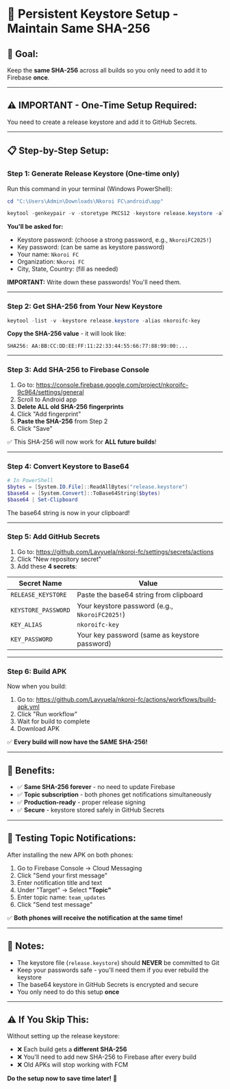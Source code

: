 # 🔑 Persistent Keystore Setup - Maintain Same SHA-256

## 🎯 Goal:
Keep the **same SHA-256** across all builds so you only need to add it to Firebase **once**.

---

## ⚠️ IMPORTANT - One-Time Setup Required:

You need to create a release keystore and add it to GitHub Secrets.

---

## 📋 Step-by-Step Setup:

### **Step 1: Generate Release Keystore** (One-time only)

Run this command in your terminal (Windows PowerShell):

```powershell
cd "C:\Users\Admin\Downloads\Nkoroi FC\android\app"

keytool -genkeypair -v -storetype PKCS12 -keystore release.keystore -alias nkoroifc-key -keyalg RSA -keysize 2048 -validity 10000
```

**You'll be asked for:**
- Keystore password: (choose a strong password, e.g., `NkoroiFC2025!`)
- Key password: (can be same as keystore password)
- Your name: `Nkoroi FC`
- Organization: `Nkoroi FC`
- City, State, Country: (fill as needed)

**IMPORTANT:** Write down these passwords! You'll need them.

---

### **Step 2: Get SHA-256 from Your New Keystore**

```powershell
keytool -list -v -keystore release.keystore -alias nkoroifc-key
```

**Copy the SHA-256 value** - it will look like:
```
SHA256: AA:BB:CC:DD:EE:FF:11:22:33:44:55:66:77:88:99:00:...
```

---

### **Step 3: Add SHA-256 to Firebase Console**

1. Go to: https://console.firebase.google.com/project/nkoroifc-9c964/settings/general
2. Scroll to Android app
3. **Delete ALL old SHA-256 fingerprints**
4. Click "Add fingerprint"
5. **Paste the SHA-256** from Step 2
6. Click "Save"

✅ This SHA-256 will now work for **ALL future builds**!

---

### **Step 4: Convert Keystore to Base64**

```powershell
# In PowerShell
$bytes = [System.IO.File]::ReadAllBytes("release.keystore")
$base64 = [System.Convert]::ToBase64String($bytes)
$base64 | Set-Clipboard
```

The base64 string is now in your clipboard!

---

### **Step 5: Add GitHub Secrets**

1. Go to: https://github.com/Lavyuela/nkoroi-fc/settings/secrets/actions
2. Click "New repository secret"
3. Add these **4 secrets**:

| Secret Name | Value |
|-------------|-------|
| `RELEASE_KEYSTORE` | Paste the base64 string from clipboard |
| `KEYSTORE_PASSWORD` | Your keystore password (e.g., `NkoroiFC2025!`) |
| `KEY_ALIAS` | `nkoroifc-key` |
| `KEY_PASSWORD` | Your key password (same as keystore password) |

---

### **Step 6: Build APK**

Now when you build:

1. Go to: https://github.com/Lavyuela/nkoroi-fc/actions/workflows/build-apk.yml
2. Click "Run workflow"
3. Wait for build to complete
4. Download APK

✅ **Every build will now have the SAME SHA-256!**

---

## 🎉 Benefits:

- ✅ **Same SHA-256 forever** - no need to update Firebase
- ✅ **Topic subscription** - both phones get notifications simultaneously
- ✅ **Production-ready** - proper release signing
- ✅ **Secure** - keystore stored safely in GitHub Secrets

---

## 🧪 Testing Topic Notifications:

After installing the new APK on both phones:

1. Go to Firebase Console → Cloud Messaging
2. Click "Send your first message"
3. Enter notification title and text
4. Under "Target" → Select **"Topic"**
5. Enter topic name: `team_updates`
6. Click "Send test message"

✅ **Both phones will receive the notification at the same time!**

---

## 📝 Notes:

- The keystore file (`release.keystore`) should **NEVER** be committed to Git
- Keep your passwords safe - you'll need them if you ever rebuild the keystore
- The base64 keystore in GitHub Secrets is encrypted and secure
- You only need to do this setup **once**

---

## ⚠️ If You Skip This:

Without setting up the release keystore:
- ❌ Each build gets a **different SHA-256**
- ❌ You'll need to add new SHA-256 to Firebase after every build
- ❌ Old APKs will stop working with FCM

**Do the setup now to save time later!** 🚀
